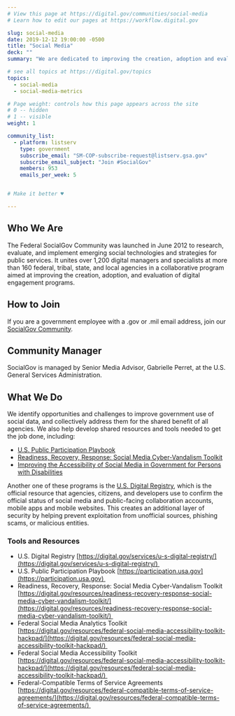 ```yaml
---
# View this page at https://digital.gov/communities/social-media
# Learn how to edit our pages at https://workflow.digital.gov

slug: social-media
date: 2019-12-12 19:00:00 -0500
title: "Social Media"
deck: ""
summary: "We are dedicated to improving the creation, adoption and evaluation of digital engagement programs and emerging social technologies and strategies for public services."

# see all topics at https://digital.gov/topics
topics:
  - social-media
  - social-media-metrics

# Page weight: controls how this page appears across the site
# 0 -- hidden
# 1 -- visible
weight: 1

community_list:
  - platform: listserv
    type: government
    subscribe_email: "SM-COP-subscribe-request@listserv.gsa.gov"
    subscribe_email_subject: "Join #SocialGov"
    members: 953
    emails_per_week: 5


# Make it better ♥

---
```


## Who We Are

The Federal SocialGov Community was launched in June 2012 to research, evaluate, and implement emerging social technologies and strategies for public services. It unites over 1,200 digital managers and specialists at more than 160 federal, tribal, state, and local agencies in a collaborative program aimed at improving the creation, adoption, and evaluation of digital engagement programs.

## How to Join

If you are a government employee with a .gov or .mil email address, join our [SocialGov Community](mailto:SM-COP-subscribe-request@listserv.gsa.gov?subject=SocialGov%20listserv).

## Community Manager

SocialGov is managed by Senior Media Advisor, Gabrielle Perret, at the U.S. General Services Administration.


## What We Do

We identify opportunities and challenges to improve government use of social data, and collectively address them for the shared benefit of all agencies. We also help develop shared resources and tools needed to get the job done, including:

- [U.S. Public Participation Playbook](https://participation.usa.gov)
- [Readiness, Recovery, Response: Social Media Cyber-Vandalism Toolkit](https://digital.gov/resources/readiness-recovery-response-social-media-cyber-vandalism-toolkit/)
- [Improving the Accessibility of Social Media in Government for Persons with Disabilities](https://digital.gov/resources/improving-the-accessibility-of-social-media-in-government/) 

Another one of these programs is the [U.S. Digital Registry](https://digital.gov/services/u-s-digital-registry/), which is the official resource that agencies, citizens, and developers use to confirm the official status of social media and public-facing collaboration accounts, mobile apps and mobile websites. This creates an additional layer of security by helping prevent exploitation from unofficial sources, phishing scams, or malicious entities. 

### Tools and Resources

- U.S. Digital Registry [https://digital.gov/services/u-s-digital-registry/](https://digital.gov/services/u-s-digital-registry/) 
- U.S. Public Participation Playbook [https://participation.usa.gov](https://participation.usa.gov) 
- Readiness, Recovery, Response: Social Media Cyber-Vandalism Toolkit [https://digital.gov/resources/readiness-recovery-response-social-media-cyber-vandalism-toolkit/](https://digital.gov/resources/readiness-recovery-response-social-media-cyber-vandalism-toolkit/) 
- Federal Social Media Analytics Toolkit [https://digital.gov/resources/federal-social-media-accessibility-toolkit-hackpad/](https://digital.gov/resources/federal-social-media-accessibility-toolkit-hackpad/) 
- Federal Social Media Accessibility Toolkit [https://digital.gov/resources/federal-social-media-accessibility-toolkit-hackpad/](https://digital.gov/resources/federal-social-media-accessibility-toolkit-hackpad/) 
- Federal-Compatible Terms of Service Agreements [https://digital.gov/resources/federal-compatible-terms-of-service-agreements/](https://digital.gov/resources/federal-compatible-terms-of-service-agreements/) 
